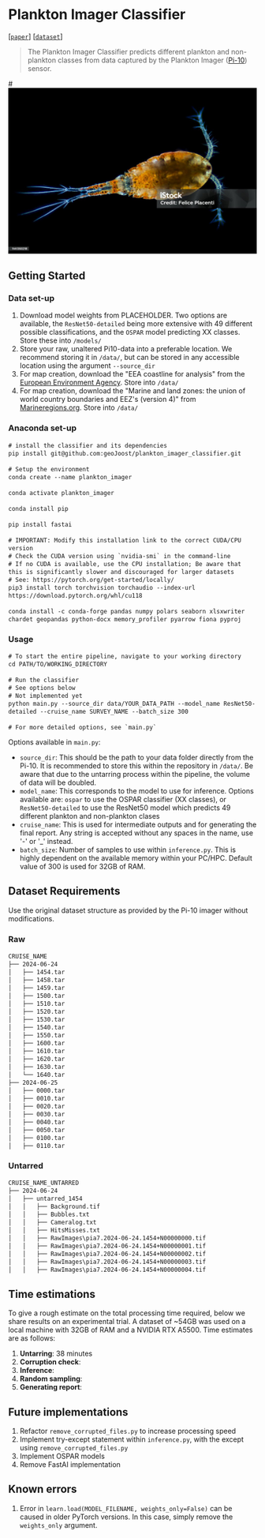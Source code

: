 # Plankton Imager Classifier
[[`paper`](https://google.com)]
[[`dataset`](https://google.com)]

> The Plankton Imager Classifier predicts different plankton and non-plankton classes from data captured by the Plankton Imager ([Pi-10](https://www.planktonanalytics.com/)) sensor. 

#![Img](./doc/istockphoto-1441350218-1024x1024.jpg)

## Getting Started
### Data set-up
1. Download model weights from PLACEHOLDER. Two options are available, the `ResNet50-detailed` being more extensive with 49 different possible classifications, and the `OSPAR` model predicting XX classes. Store these into `/models/`
2. Store your raw, unaltered Pi10-data into a preferable location. We recommend storing it in `/data/`, but can be stored in any accessible location using the argument `--source_dir`
3. For map creation, download the "EEA coastline for analysis" from the [European Environment Agency](https://www.eea.europa.eu/en/datahub/datahubitem-view/af40333f-9e94-4926-a4f0-0a787f1d2b8f). Store into `/data/`
4. For map creation, download the "Marine and land zones: the union of world country boundaries and EEZ's (version 4)" from [Marineregions.org](https://www.marineregions.org/downloads.php#unioneezcountry). Store into `/data/`



### Anaconda set-up
```
# install the classifier and its dependencies
pip install git@github.com:geoJoost/plankton_imager_classifier.git

# Setup the environment
conda create --name plankton_imager

conda activate plankton_imager

conda install pip

pip install fastai

# IMPORTANT: Modify this installation link to the correct CUDA/CPU version
# Check the CUDA version using `nvidia-smi` in the command-line
# If no CUDA is available, use the CPU installation; Be aware that this is significantly slower and discouraged for larger datasets
# See: https://pytorch.org/get-started/locally/
pip3 install torch torchvision torchaudio --index-url https://download.pytorch.org/whl/cu118

conda install -c conda-forge pandas numpy polars seaborn xlsxwriter chardet geopandas python-docx memory_profiler pyarrow fiona pyproj
```

### Usage
```
# To start the entire pipeline, navigate to your working directory
cd PATH/TO/WORKING_DIRECTORY

# Run the classifier
# See options below
# Not implemented yet
python main.py --source_dir data/YOUR_DATA_PATH --model_name ResNet50-detailed --cruise_name SURVEY_NAME --batch_size 300

# For more detailed options, see `main.py`
```

Options available in `main.py`:
* `source_dir`: This should be the path to your data folder directly from the Pi-10. It is recommended to store this within the repository in `/data/`. Be aware that due to the untarring process within the pipeline, the volume of data will be doubled.
* `model_name`: This corresponds to the model to use for inference. Options available are: `ospar` to use the OSPAR classifier (XX classes), or `ResNet50-detailed` to use the ResNet50 model which predicts 49 different plankton and non-plankton clases
* `cruise_name`: This is used for intermediate outputs and for generating the final report. Any string is accepted without any spaces in the name, use '-' or '_' instead.
* `batch_size`: Number of samples to use within `inference.py`. This is highly dependent on the available memory within your PC/HPC. Default value of 300 is used for 32GB of RAM.  

## Dataset Requirements
Use the original dataset structure as provided by the Pi-10 imager without modifications.

### Raw
```
CRUISE_NAME
├── 2024-06-24
│   ├── 1454.tar
│   ├── 1458.tar
│   ├── 1459.tar
│   ├── 1500.tar
│   ├── 1510.tar
│   ├── 1520.tar
│   ├── 1530.tar
│   ├── 1540.tar
│   ├── 1550.tar
│   ├── 1600.tar
│   ├── 1610.tar
│   ├── 1620.tar
│   ├── 1630.tar
│   └── 1640.tar
├── 2024-06-25
│   ├── 0000.tar
│   ├── 0010.tar
│   ├── 0020.tar
│   ├── 0030.tar
│   ├── 0040.tar
│   ├── 0050.tar
│   ├── 0100.tar
│   ├── 0110.tar
```
### Untarred
```
CRUISE_NAME_UNTARRED
├── 2024-06-24
│   ├── untarred_1454
│   │   ├── Background.tif
│   │   ├── Bubbles.txt
│   │   ├── Cameralog.txt
│   │   ├── HitsMisses.txt
│   │   ├── RawImages\pia7.2024-06-24.1454+N00000000.tif
│   │   ├── RawImages\pia7.2024-06-24.1454+N00000001.tif
│   │   ├── RawImages\pia7.2024-06-24.1454+N00000002.tif
│   │   ├── RawImages\pia7.2024-06-24.1454+N00000003.tif
│   │   ├── RawImages\pia7.2024-06-24.1454+N00000004.tif
```

## Time estimations
To give a rough estimate on the total processing time required, below we share results on an experimental trial. A dataset of ~54GB was used on a local machine with 32GB of RAM and a NVIDIA RTX A5500. Time estimates are as follows:
1. **Untarring**: 38 minutes
2. **Corruption check**:
3. **Inference**:
4. **Random sampling**:
5. **Generating report**: 

## Future implementations
1. Refactor `remove_corrupted_files.py` to increase processing speed
2. Implement try-except statement within `inference.py`, with the except using `remove_corrupted_files.py`
3. Implement OSPAR models
4. Remove FastAI implementation


## Known errors
1. Error in `learn.load(MODEL_FILENAME, weights_only=False)` can be caused in older PyTorch versions. In this case, simply remove the `weights_only` argument.
